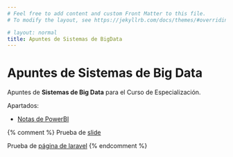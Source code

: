```yaml
---
# Feel free to add content and custom Front Matter to this file.
# To modify the layout, see https://jekyllrb.com/docs/themes/#overriding-theme-defaults

# layout: normal
title: Apuntes de Sistemas de BigData
---
```


# Apuntes de **Sistemas de Big Data**

Apuntes de **Sistemas de Big Data**  para el Curso de Especialización.

Apartados:

- [Notas de PowerBI](./PowerBI/)



{% comment %} 
Prueba de [slide](./md/es/slides/00.html)

Prueba de [página de laravel](./md/es/00.md)
{% endcomment %}

